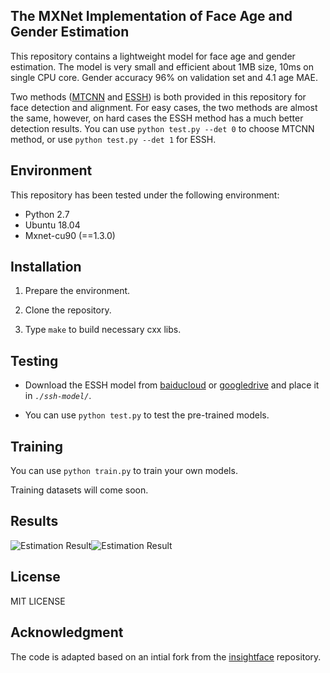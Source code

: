 
## The MXNet Implementation of Face Age and Gender Estimation

This repository contains a lightweight model for face age and gender estimation. The model is very small and efficient about 1MB size, 10ms on single CPU core. Gender accuracy 96% on validation set and 4.1 age MAE.

Two methods ([MTCNN](https://github.com/deepinx/mtcnn-face-detection) and [ESSH](https://github.com/deepinx/enhanced-ssh-mxnet)) is both provided in this repository for face detection and alignment. For easy cases, the two methods are almost the same, however, on hard cases the ESSH method has a much better detection results. You can use ``python test.py --det 0`` to choose MTCNN method, or use ``python test.py --det 1`` for ESSH.

## Environment

This repository has been tested under the following environment:

-   Python 2.7 
-   Ubuntu 18.04
-   Mxnet-cu90 (==1.3.0)

## Installation

1.  Prepare the environment.

2.  Clone the repository.
    
3.  Type  `make`  to build necessary cxx libs.

## Testing

  -  Download the ESSH model from [baiducloud](https://pan.baidu.com/s/1sghM7w1nN3j8-UHfBHo6rA) or [googledrive](https://drive.google.com/open?id=1eX_i0iZxZTMyJ4QccYd2F4x60GbZqQQJ) and place it in *`./ssh-model/`*.

  -  You can use `python test.py` to test the pre-trained models.

## Training

  You can use `python train.py` to train your own models.
  
  Training datasets will come soon.
 

## Results
![Estimation Result](https://raw.githubusercontent.com/deepinx/face-gender-age/master/sample-images/detection%20result_t1_1_21.02.2019.png)![Estimation Result](https://raw.githubusercontent.com/deepinx/face-gender-age/master/sample-images/detection%20result_t1_4_21.02.2019.png)

## License

MIT LICENSE

## Acknowledgment

The code is adapted based on an intial fork from the [insightface](https://github.com/deepinsight/insightface) repository.

